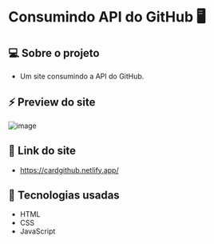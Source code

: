 # Consumindo API do GitHub 🖥️

## 💻 Sobre o projeto

- Um site consumindo a API do GitHub.

## ⚡ Preview do site
![image](https://user-images.githubusercontent.com/107281650/192337146-e1b6fd48-cbc9-43b3-916a-eed4f900ceda.png)

## 🔗 Link do site
- https://cardgithub.netlify.app/

## 🚀 Tecnologias usadas
- HTML
- CSS
- JavaScript
